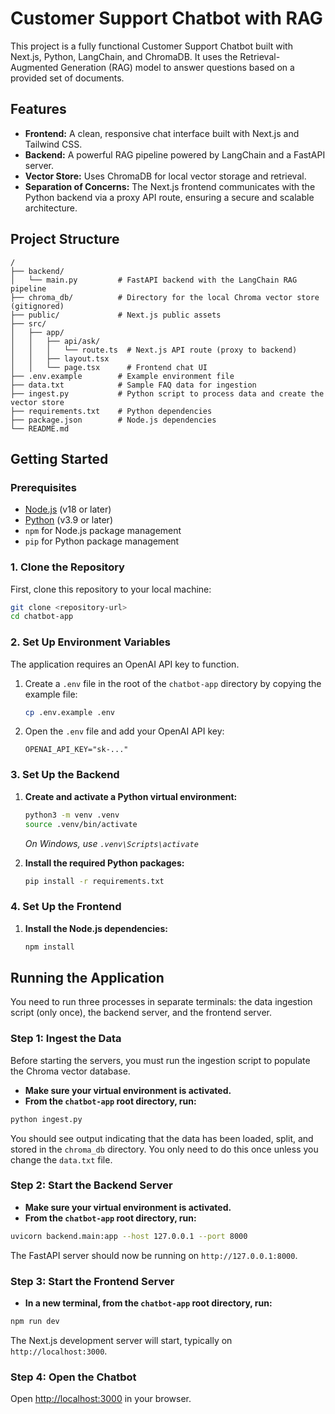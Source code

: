 # Customer Support Chatbot with RAG

This project is a fully functional Customer Support Chatbot built with Next.js, Python, LangChain, and ChromaDB. It uses the Retrieval-Augmented Generation (RAG) model to answer questions based on a provided set of documents.

## Features

- **Frontend:** A clean, responsive chat interface built with Next.js and Tailwind CSS.
- **Backend:** A powerful RAG pipeline powered by LangChain and a FastAPI server.
- **Vector Store:** Uses ChromaDB for local vector storage and retrieval.
- **Separation of Concerns:** The Next.js frontend communicates with the Python backend via a proxy API route, ensuring a secure and scalable architecture.

## Project Structure

```
/
├── backend/
│   └── main.py         # FastAPI backend with the LangChain RAG pipeline
├── chroma_db/          # Directory for the local Chroma vector store (gitignored)
├── public/             # Next.js public assets
├── src/
│   ├── app/
│   │   ├── api/ask/
│   │   │   └── route.ts  # Next.js API route (proxy to backend)
│   │   ├── layout.tsx
│   │   └── page.tsx      # Frontend chat UI
├── .env.example        # Example environment file
├── data.txt            # Sample FAQ data for ingestion
├── ingest.py           # Python script to process data and create the vector store
├── requirements.txt    # Python dependencies
├── package.json        # Node.js dependencies
└── README.md
```

## Getting Started

### Prerequisites

- [Node.js](https://nodejs.org/en/) (v18 or later)
- [Python](https://www.python.org/downloads/) (v3.9 or later)
- `npm` for Node.js package management
- `pip` for Python package management

### 1. Clone the Repository

First, clone this repository to your local machine:

```bash
git clone <repository-url>
cd chatbot-app
```

### 2. Set Up Environment Variables

The application requires an OpenAI API key to function.

1.  Create a `.env` file in the root of the `chatbot-app` directory by copying the example file:
    ```bash
    cp .env.example .env
    ```
2.  Open the `.env` file and add your OpenAI API key:
    ```
    OPENAI_API_KEY="sk-..."
    ```

### 3. Set Up the Backend

1.  **Create and activate a Python virtual environment:**
    ```bash
    python3 -m venv .venv
    source .venv/bin/activate
    ```
    *On Windows, use `.venv\Scripts\activate`*

2.  **Install the required Python packages:**
    ```bash
    pip install -r requirements.txt
    ```

### 4. Set Up the Frontend

1.  **Install the Node.js dependencies:**
    ```bash
    npm install
    ```

## Running the Application

You need to run three processes in separate terminals: the data ingestion script (only once), the backend server, and the frontend server.

### Step 1: Ingest the Data

Before starting the servers, you must run the ingestion script to populate the Chroma vector database.

- **Make sure your virtual environment is activated.**
- **From the `chatbot-app` root directory, run:**

```bash
python ingest.py
```

You should see output indicating that the data has been loaded, split, and stored in the `chroma_db` directory. You only need to do this once unless you change the `data.txt` file.

### Step 2: Start the Backend Server

- **Make sure your virtual environment is activated.**
- **From the `chatbot-app` root directory, run:**

```bash
uvicorn backend.main:app --host 127.0.0.1 --port 8000
```

The FastAPI server should now be running on `http://127.0.0.1:8000`.

### Step 3: Start the Frontend Server

- **In a new terminal, from the `chatbot-app` root directory, run:**

```bash
npm run dev
```

The Next.js development server will start, typically on `http://localhost:3000`.

### Step 4: Open the Chatbot

Open [http://localhost:3000](http://localhost:3000) in your browser. 
